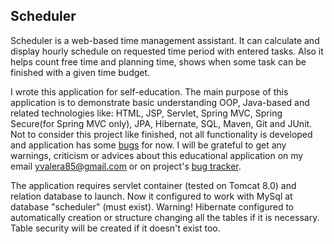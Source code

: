 Scheduler
---------

Scheduler is a web-based time management assistant. It can calculate and 
display hourly schedule on requested time period with entered tasks. 
Also it helps count free time and planning time, shows when some task
can be finished with a given time budget.

I wrote this application for self-education. The main purpose of this 
application is to demonstrate basic understanding OOP, Java-based and
related technologies like: HTML, JSP, Servlet, Spring MVC,
Spring Secure(for Spring MVC only), JPA, Hibernate, SQL, Maven, Git and
JUnit. Not to consider this project like finished, not all functionality
is developed and application has some [bugs](https://github.com/yvalera/Scheduler/issues) for now. I will be grateful to
get any warnings, criticism or advices about this educational application
on my email yvalera85@gmail.com or on project's [bug tracker](https://github.com/yvalera/Scheduler/issues).

The application requires servlet container (tested on Tomcat 8.0) and
relation database to launch. Now it configured to work with MySql at
database "scheduler" (must exist). Warning! Hibernate configured to
automatically creation or structure changing all the tables if it is
necessary. Table security will be created if it doesn't exist too. 